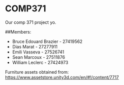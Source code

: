 # COMP371
Our comp 371 project yo.

##Members:
* Bruce Edouard Brazier - 27419562
* Dias Marat - 27277911
* Emili Vasseva - 27526741
* Sean Marcoux - 27511876
* William Leclerc - 27424973


Furniture assets obtained from: https://www.assetstore.unity3d.com/en/#!/content/7717
